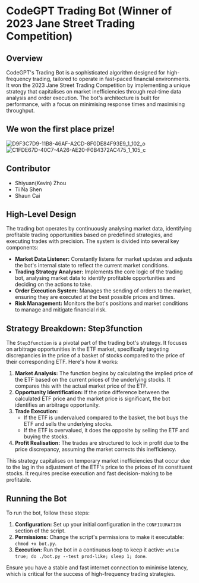 # CodeGPT Trading Bot (Winner of 2023 Jane Street Trading Competition)

## Overview

CodeGPT's Trading Bot is a sophisticated algorithm designed for high-frequency trading, tailored to operate in fast-paced financial environments. It won the 2023 Jane Street Trading Competition by implementing a unique strategy that capitalises on market inefficiencies through real-time data analysis and order execution. The bot's architecture is built for performance, with a focus on minimising response times and maximising throughput.

## We won the first place prize!
![D9F3C7D9-11B8-46AF-A2CD-8F0DE84F93E9_1_102_o](https://github.com/Kevin-Zhouu/CodeGPT-A-Highly-Efficient-Trading-Bot/assets/68810460/52eaad4f-62e3-4a72-a13c-f6d8a62793f5)
![C1FDE67D-40C7-4A26-AE20-F0B4372AC475_1_105_c](https://github.com/Kevin-Zhouu/CodeGPT-A-Highly-Efficient-Trading-Bot/assets/68810460/36494208-a622-46db-84a6-da48275d6f90)

## Contributor
- Shiyuan(Kevin) Zhou
- Ti Na Shen
- Shaun Cai
## High-Level Design

The trading bot operates by continuously analysing market data, identifying profitable trading opportunities based on predefined strategies, and executing trades with precision. The system is divided into several key components:

- **Market Data Listener:** Constantly listens for market updates and adjusts the bot's internal state to reflect the current market conditions.
- **Trading Strategy Analyser:** Implements the core logic of the trading bot, analysing market data to identify profitable opportunities and deciding on the actions to take.
- **Order Execution System:** Manages the sending of orders to the market, ensuring they are executed at the best possible prices and times.
- **Risk Management:** Monitors the bot's positions and market conditions to manage and mitigate financial risk.

## Strategy Breakdown: Step3function

The `Step3function` is a pivotal part of the trading bot's strategy. It focuses on arbitrage opportunities in the ETF market, specifically targeting discrepancies in the price of a basket of stocks compared to the price of their corresponding ETF. Here's how it works:

1. **Market Analysis:** The function begins by calculating the implied price of the ETF based on the current prices of the underlying stocks. It compares this with the actual market price of the ETF.
2. **Opportunity Identification:** If the price difference between the calculated ETF price and the market price is significant, the bot identifies an arbitrage opportunity.
3. **Trade Execution:**
   - If the ETF is undervalued compared to the basket, the bot buys the ETF and sells the underlying stocks.
   - If the ETF is overvalued, it does the opposite by selling the ETF and buying the stocks.
4. **Profit Realisation:** The trades are structured to lock in profit due to the price discrepancy, assuming the market corrects this inefficiency.

This strategy capitalises on temporary market inefficiencies that occur due to the lag in the adjustment of the ETF's price to the prices of its constituent stocks. It requires precise execution and fast decision-making to be profitable.

## Running the Bot

To run the bot, follow these steps:

1. **Configuration:** Set up your initial configuration in the `CONFIGURATION` section of the script.
2. **Permissions:** Change the script's permissions to make it executable: `chmod +x bot.py`.
3. **Execution:** Run the bot in a continuous loop to keep it active: `while true; do ./bot.py --test prod-like; sleep 1; done`.

Ensure you have a stable and fast internet connection to minimise latency, which is critical for the success of high-frequency trading strategies.


